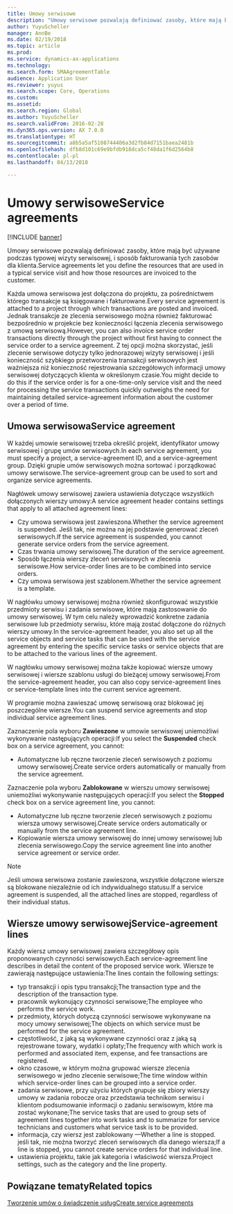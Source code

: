 ```yaml
---
title: Umowy serwisowe
description: "Umowy serwisowe pozwalają definiować zasoby, które mają być używane podczas typowej wizyty serwisowej, i sposób fakturowania tych zasobów dla klienta."
author: YuyuScheller
manager: AnnBe
ms.date: 02/19/2018
ms.topic: article
ms.prod: 
ms.service: dynamics-ax-applications
ms.technology: 
ms.search.form: SMAAgreementTable
audience: Application User
ms.reviewer: yuyus
ms.search.scope: Core, Operations
ms.custom: 
ms.assetid: 
ms.search.region: Global
ms.author: YuyuScheller
ms.search.validFrom: 2016-02-28
ms.dyn365.ops.version: AX 7.0.0
ms.translationtype: HT
ms.sourcegitcommit: a8b5a5af5108744406a3d2fb84d7151baea2481b
ms.openlocfilehash: dfb8d101c69e9bfdb918dca5cf48da1f6d2564b8
ms.contentlocale: pl-pl
ms.lasthandoff: 04/13/2018

---
```


# <a name="service-agreements"></a><span data-ttu-id="f5288-103">Umowy serwisowe</span><span class="sxs-lookup"><span data-stu-id="f5288-103">Service agreements</span></span>

[!INCLUDE [banner](../includes/banner.md)]

<span data-ttu-id="f5288-104">Umowy serwisowe pozwalają definiować zasoby, które mają być używane podczas typowej wizyty serwisowej, i sposób fakturowania tych zasobów dla klienta.</span><span class="sxs-lookup"><span data-stu-id="f5288-104">Service agreements let you define the resources that are used in a typical service visit and how those resources are invoiced to the customer.</span></span>

<span data-ttu-id="f5288-105">Każda umowa serwisowa jest dołączona do projektu, za pośrednictwem którego transakcje są księgowane i fakturowane.</span><span class="sxs-lookup"><span data-stu-id="f5288-105">Every service agreement is attached to a project through which transactions are posted and invoiced.</span></span> <span data-ttu-id="f5288-106">Jednak transakcje ze zlecenia serwisowego można również fakturować bezpośrednio w projekcie bez konieczności łączenia zlecenia serwisowego z umową serwisową.</span><span class="sxs-lookup"><span data-stu-id="f5288-106">However, you can also invoice service order transactions directly through the project without first having to connect the service order to a service agreement.</span></span> <span data-ttu-id="f5288-107">Z tej opcji można skorzystać, jeśli zlecenie serwisowe dotyczy tylko jednorazowej wizyty serwisowej i jeśli konieczność szybkiego przetworzenia transakcji serwisowych jest ważniejsza niż konieczność rejestrowania szczegółowych informacji umowy serwisowej dotyczących klienta w określonym czasie.</span><span class="sxs-lookup"><span data-stu-id="f5288-107">You might decide to do this if the service order is for a one-time-only service visit and the need for processing the service transactions quickly outweighs the need for maintaining detailed service-agreement information about the customer over a period of time.</span></span>

## <a name="service-agreement"></a><span data-ttu-id="f5288-108">Umowa serwisowa</span><span class="sxs-lookup"><span data-stu-id="f5288-108">Service agreement</span></span>

<span data-ttu-id="f5288-109">W każdej umowie serwisowej trzeba określić projekt, identyfikator umowy serwisowej i grupę umów serwisowych.</span><span class="sxs-lookup"><span data-stu-id="f5288-109">In each service agreement, you must specify a project, a service-agreement ID, and a service-agreement group.</span></span> <span data-ttu-id="f5288-110">Dzięki grupie umów serwisowych można sortować i porządkować umowy serwisowe.</span><span class="sxs-lookup"><span data-stu-id="f5288-110">The service-agreement group can be used to sort and organize service agreements.</span></span>

<span data-ttu-id="f5288-111">Nagłówek umowy serwisowej zawiera ustawienia dotyczące wszystkich dołączonych wierszy umowy:</span><span class="sxs-lookup"><span data-stu-id="f5288-111">A service agreement header contains settings that apply to all attached agreement lines:</span></span>

-  <span data-ttu-id="f5288-112">Czy umowa serwisowa jest zawieszona.</span><span class="sxs-lookup"><span data-stu-id="f5288-112">Whether the service agreement is suspended.</span></span> <span data-ttu-id="f5288-113">Jeśli tak, nie można na jej podstawie generować zleceń serwisowych.</span><span class="sxs-lookup"><span data-stu-id="f5288-113">If the service agreement is suspended, you cannot generate service orders from the service agreement.</span></span>
-  <span data-ttu-id="f5288-114">Czas trwania umowy serwisowej.</span><span class="sxs-lookup"><span data-stu-id="f5288-114">The duration of the service agreement.</span></span>
-  <span data-ttu-id="f5288-115">Sposób łączenia wierszy zleceń serwisowych w zlecenia serwisowe.</span><span class="sxs-lookup"><span data-stu-id="f5288-115">How service-order lines are to be combined into service orders.</span></span>
-  <span data-ttu-id="f5288-116">Czy umowa serwisowa jest szablonem.</span><span class="sxs-lookup"><span data-stu-id="f5288-116">Whether the service agreement is a template.</span></span>

<span data-ttu-id="f5288-117">W nagłówku umowy serwisowej można również skonfigurować wszystkie przedmioty serwisu i zadania serwisowe, które mają zastosowanie do umowy serwisowej. W tym celu należy wprowadzić konkretne zadania serwisowe lub przedmioty serwisu, które mają zostać dołączone do różnych wierszy umowy.</span><span class="sxs-lookup"><span data-stu-id="f5288-117">In the service-agreement header, you also set up all the service objects and service tasks that can be used with the service agreement by entering the specific service tasks or service objects that are to be attached to the various lines of the agreement.</span></span>

<span data-ttu-id="f5288-118">W nagłówku umowy serwisowej można także kopiować wiersze umowy serwisowej i wiersze szablonu usługi do bieżącej umowy serwisowej.</span><span class="sxs-lookup"><span data-stu-id="f5288-118">From the service-agreement header, you can also copy service-agreement lines or service-template lines into the current service agreement.</span></span>

<span data-ttu-id="f5288-119">W programie można zawieszać umowę serwisową oraz blokować jej poszczególne wiersze.</span><span class="sxs-lookup"><span data-stu-id="f5288-119">You can suspend service agreements and stop individual service agreement lines.</span></span>

<span data-ttu-id="f5288-120">Zaznaczenie pola wyboru **Zawieszone** w umowie serwisowej uniemożliwi wykonywanie następujących operacji:</span><span class="sxs-lookup"><span data-stu-id="f5288-120">If you select the **Suspended** check box on a service agreement, you cannot:</span></span>

-    <span data-ttu-id="f5288-121">Automatyczne lub ręczne tworzenie zleceń serwisowych z poziomu umowy serwisowej.</span><span class="sxs-lookup"><span data-stu-id="f5288-121">Create service orders automatically or manually from the service agreement.</span></span>

<span data-ttu-id="f5288-122">Zaznaczenie pola wyboru **Zablokowane** w wierszu umowy serwisowej uniemożliwi wykonywanie następujących operacji:</span><span class="sxs-lookup"><span data-stu-id="f5288-122">If you select the **Stopped** check box on a service agreement line, you cannot:</span></span>

-    <span data-ttu-id="f5288-123">Automatyczne lub ręczne tworzenie zleceń serwisowych z poziomu wiersza umowy serwisowej.</span><span class="sxs-lookup"><span data-stu-id="f5288-123">Create service orders automatically or manually from the service agreement line.</span></span>
-    <span data-ttu-id="f5288-124">Kopiowanie wiersza umowy serwisowej do innej umowy serwisowej lub zlecenia serwisowego.</span><span class="sxs-lookup"><span data-stu-id="f5288-124">Copy the service agreement line into another service agreement or service order.</span></span>


> [!NOTE]
> <span data-ttu-id="f5288-125">Jeśli umowa serwisowa zostanie zawieszona, wszystkie dołączone wiersze są blokowane niezależnie od ich indywidualnego statusu.</span><span class="sxs-lookup"><span data-stu-id="f5288-125">If a service agreement is suspended, all the attached lines are stopped, regardless of their individual status.</span></span>

## <a name="service-agreement-lines"></a><span data-ttu-id="f5288-126">Wiersze umowy serwisowej</span><span class="sxs-lookup"><span data-stu-id="f5288-126">Service-agreement lines</span></span>

<span data-ttu-id="f5288-127">Każdy wiersz umowy serwisowej zawiera szczegółowy opis proponowanych czynności serwisowych.</span><span class="sxs-lookup"><span data-stu-id="f5288-127">Each service-agreement line describes in detail the content of the proposed service work.</span></span> <span data-ttu-id="f5288-128">Wiersze te zawierają następujące ustawienia:</span><span class="sxs-lookup"><span data-stu-id="f5288-128">The lines contain the following settings:</span></span>

-  <span data-ttu-id="f5288-129">typ transakcji i opis typu transakcji;</span><span class="sxs-lookup"><span data-stu-id="f5288-129">The transaction type and the description of the transaction type.</span></span>
-  <span data-ttu-id="f5288-130">pracownik wykonujący czynności serwisowe;</span><span class="sxs-lookup"><span data-stu-id="f5288-130">The employee who performs the service work.</span></span>
-  <span data-ttu-id="f5288-131">przedmioty, których dotyczą czynności serwisowe wykonywane na mocy umowy serwisowej;</span><span class="sxs-lookup"><span data-stu-id="f5288-131">The objects on which service must be performed for the service agreement.</span></span>
-  <span data-ttu-id="f5288-132">częstotliwość, z jaką są wykonywane czynności oraz z jaką są rejestrowane towary, wydatki i opłaty;</span><span class="sxs-lookup"><span data-stu-id="f5288-132">The frequency with which work is performed and associated item, expense, and fee transactions are registered.</span></span>
-  <span data-ttu-id="f5288-133">okno czasowe, w którym można grupować wiersze zlecenia serwisowego w jedno zlecenie serwisowe;</span><span class="sxs-lookup"><span data-stu-id="f5288-133">The time window within which service-order lines can be grouped into a service order.</span></span>
-  <span data-ttu-id="f5288-134">zadania serwisowe, przy użyciu których grupuje się zbiory wierszy umowy w zadania robocze oraz przedstawia technikom serwisu i klientom podsumowanie informacji o zadaniu serwisowym, które ma zostać wykonane;</span><span class="sxs-lookup"><span data-stu-id="f5288-134">The service tasks that are used to group sets of agreement lines together into work tasks and to summarize for service technicians and customers what service task is to be provided.</span></span>
-  <span data-ttu-id="f5288-135">informacja, czy wiersz jest zablokowany —</span><span class="sxs-lookup"><span data-stu-id="f5288-135">Whether a line is stopped.</span></span> <span data-ttu-id="f5288-136">jeśli tak, nie można tworzyć zleceń serwisowych dla danego wiersza;</span><span class="sxs-lookup"><span data-stu-id="f5288-136">If a line is stopped, you cannot create service orders for that individual line.</span></span>
-  <span data-ttu-id="f5288-137">ustawienia projektu, takie jak kategoria i właściwość wiersza.</span><span class="sxs-lookup"><span data-stu-id="f5288-137">Project settings, such as the category and the line property.</span></span>

## <a name="related-topics"></a><span data-ttu-id="f5288-138">Powiązane tematy</span><span class="sxs-lookup"><span data-stu-id="f5288-138">Related topics</span></span>

[<span data-ttu-id="f5288-139">Tworzenie umów o świadczenie usług</span><span class="sxs-lookup"><span data-stu-id="f5288-139">Create service agreements</span></span>](create-service-agreements.md)

